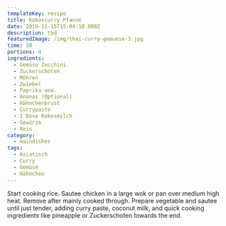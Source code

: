```yaml
---
templateKey: recipe
title: Kokoscurry Pfanne
date: 2019-11-15T15:04:10.000Z
description: tbd
featuredImage: /img/thai-curry-gemuese-3.jpg
time: 30
portions: 4
ingredients:
  - Gemüse Zucchini
  - Zuckerschoten
  - Möhren
  - Zwiebel
  - Paprika usw.
  - Ananas (Optional)
  - Hähnchenbrust
  - Currypaste
  - 1 Dose Kokosmilch
  - Gewürze
  - Reis
category:
  - maindishes
tags:
  - Asiatisch
  - Curry
  - Gemüse
  - Hähnchen
---
```


Start cooking rice. Sautee chicken in a large wok or pan over medium high heat. Remove after mainly cooked through. Prepare vegetable and sautee until just tender, adding curry paste, coconut milk, and quick cooking ingredients like pineapple or Zuckerschoten towards the end.

